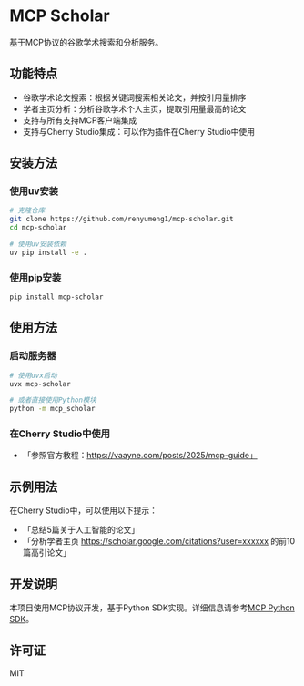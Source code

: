# MCP Scholar

基于MCP协议的谷歌学术搜索和分析服务。

## 功能特点

- 谷歌学术论文搜索：根据关键词搜索相关论文，并按引用量排序
- 学者主页分析：分析谷歌学术个人主页，提取引用量最高的论文
- 支持与所有支持MCP客户端集成
- 支持与Cherry Studio集成：可以作为插件在Cherry Studio中使用

## 安装方法

### 使用uv安装

```bash
# 克隆仓库
git clone https://github.com/renyumeng1/mcp-scholar.git
cd mcp-scholar

# 使用uv安装依赖
uv pip install -e .
```

### 使用pip安装

```bash
pip install mcp-scholar
```

## 使用方法

### 启动服务器

```bash
# 使用uvx启动
uvx mcp-scholar

# 或者直接使用Python模块
python -m mcp_scholar
```

### 在Cherry Studio中使用

- 「参照官方教程：https://vaayne.com/posts/2025/mcp-guide」
 
## 示例用法

在Cherry Studio中，可以使用以下提示：

- 「总结5篇关于人工智能的论文」
- 「分析学者主页 https://scholar.google.com/citations?user=xxxxxx 的前10篇高引论文」

## 开发说明

本项目使用MCP协议开发，基于Python SDK实现。详细信息请参考[MCP Python SDK](https://github.com/modelcontextprotocol/python-sdk)。

## 许可证

MIT